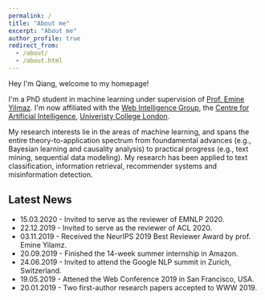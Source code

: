 ```yaml
---
permalink: /
title: "About me"
excerpt: "About me"
author_profile: true
redirect_from: 
  - /about/
  - /about.html
---
```


Hey I'm Qiang, welcome to my homepage!

I'm a PhD student in machine learning under supervision of [Prof. Emine Yilmaz](https://sites.google.com/site/researchyilmaz/). I'm now affiliated with the [Web Intelligence Group](http://wi.cs.ucl.ac.uk/), the [Centre for Artificial Intelligence](https://www.ucl.ac.uk/ai-centre/), [Univeristy College London](https://www.ucl.ac.uk/).

My research interests lie in the areas of machine learning, and spans the entire theory-to-application spectrum from foundamental advances (e.g., Bayesian learning and causality analysis) to practical progress (e.g., text mining, sequential data modeling). My research has been applied to text classification, information retrieval, recommender systems and misinformation detection.


## Latest News
* 15.03.2020 - Invited to serve as the reviewer of EMNLP 2020.
* 22.12.2019 - Invited to serve as the reviewer of ACL 2020.
* 03.11.2019 - Received the NeurIPS 2019 Best Reviewer Award by prof. Emine Yilamz.
* 20.09.2019 - Finished the 14-week summer internship in Amazon.
* 24.06.2019 - Invited to attend the Google NLP summit in Zurich, Switzerland.
* 19.05.2019 - Attened the Web Conference 2019 in San Francisco, USA.
* 20.01.2019 - Two first-author research papers accepted to WWW 2019.

